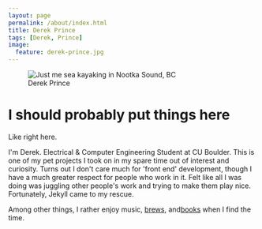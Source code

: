 ```yaml
---
layout: page
permalink: /about/index.html
title: Derek Prince
tags: [Derek, Prince]
image:
  feature: derek-prince.jpg
---
```

<figure>
  <img src="{{ site.url }}/images/derek-prince.jpg" alt="Just me sea kayaking in Nootka Sound, BC">
  <figcaption>Derek Prince</figcaption>
</figure>

# I should probably put things here  
Like right here.

I'm Derek. Electrical & Computer Engineering Student at CU Boulder. This is one of my pet projects I took on in my spare time out of interest and curiosity. Turns out I don't care much for \'front end\' development, though I have a much greater respect for people who work in it. Felt like all I was doing was juggling other people's work and trying to make them play nice. Fortunately, Jekyll came to my rescue.

Among other things, I rather enjoy music, [brews](../brews/index.html), and[books](../books/index.html) when I find the time.  
